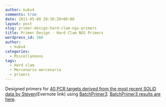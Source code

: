 ```yaml
---
author: kubu4
comments: true
date: 2011-05-08 20:38:20+00:00
layout: post
slug: primer-design-hard-clam-ngs-primers
title: Primer Design - Hard Clam NGS Primers
wordpress_id: 366
author:
  - kubu4
categories:
  - Miscellaneous
tags:
  - Hard clam
  - Mercenaria mercenaria
  - primers
---
```


Designed primers for [40 PCR targets derived from the most recent SOLiD data by Steven](https://www.evernote.com/shard/s10/sh/ca7365f7-b580-439f-83f6-20523692dd73/d6cdc0d65d5d15d0fc1707b8e5801ead)(Evernote link) using [BatchPrimer3](http://probes.pw.usda.gov/batchprimer3/). [BatchPrimer3 results are here](https://spreadsheets.google.com/spreadsheet/ccc?hl=en&key=tlVtoeW4JVAfJOquTACLfAQ&authkey=CK31yKsG&hl=en#).
